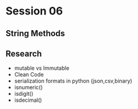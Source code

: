 # Session 06

## String Methods

## Research

- mutable vs Immutable
- Clean Code
- serialization formats in python (json,csv,binary)
- isnumeric()
- isdigit()
- isdecimal()